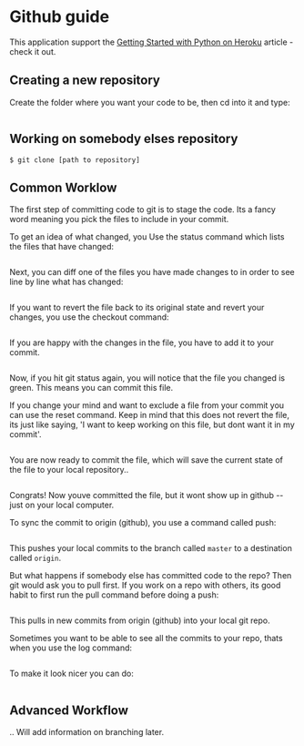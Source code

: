 # Github guide

This application support the [Getting Started with Python on Heroku](https://devcenter.heroku.com/articles/getting-started-with-python) article - check it out.

## Creating a new repository  

Create the folder where you want your code to be, then cd into it and type:
```$ git init
```

## Working on somebody elses repository  

```$ git clone [path to repository]```

## Common Worklow  

The first step of committing code to git is to stage the code. Its a fancy word meaning you pick the files to include in your commit.  


To get an idea of what changed, you Use the status command which lists the files that have changed:

```$ git status 
```

Next, you can diff one of the files you have made changes to in order to see line by line what has changed:  

```$ git diff <filename>
```

If you want to revert the file back to its original state and revert your changes, you use the checkout command:  

```$ git checkout <filename>
```

If you are happy with the changes in the file, you have to add it to your commit.

```$ git add <filename>
```

Now, if you hit git status again, you will notice that the file you changed is green. This means you can commit this file.

If you change your mind and want to exclude a file from your commit you can use the reset command. Keep in mind that this does not revert the file, its just like saying, 'I want to keep working on this file, but dont want it in my commit'.

```$ git reset <filename>
```

You are now ready to commit the file, which will save the current state of the file to your local repository..

```$ git commit -m "Describe your commit here"
```

Congrats! Now youve committed the file, but it wont show up in github -- just on your local computer.

To sync the commit to origin (github), you use a command called push:

```$ git push origin master
```

This pushes your local commits to the branch called `master` to a destination called `origin`.

But what happens if somebody else has committed code to the repo? Then git would ask you to pull first. If you work on a repo with others, its good habit to first run the pull command before doing a push:

```$ git pull origin master
```

This pulls in new commits from origin (github) into your local git repo.

Sometimes you want to be able to see all the commits to your repo, thats when you use the log command:

```$ git log
```

To make it look nicer you can do:

```$ git log --graph --oneline --decorate --all
```


## Advanced Workflow

.. Will add information on branching later.
